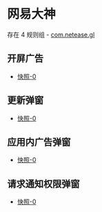 # 网易大神

存在 4 规则组 - [com.netease.gl](/src/apps/com.netease.gl.ts)

## 开屏广告

- [快照-0](https://i.gkd.li/import/12883227)

## 更新弹窗

- [快照-0](https://i.gkd.li/import/12883135)

## 应用内广告弹窗

- [快照-0](https://i.gkd.li/import/12883277)

## 请求通知权限弹窗

- [快照-0](https://i.gkd.li/import/13072071)
